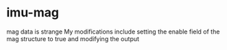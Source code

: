 # imu-mag
mag data is strange
My modifications include setting the enable field of the mag structure to true and modifying the output
